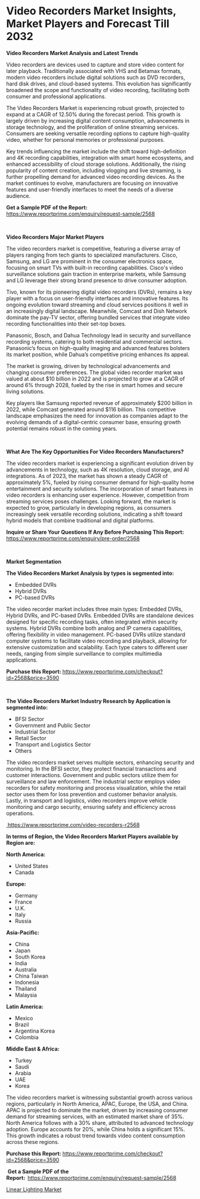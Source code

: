 <p><h1>Video Recorders Market Insights, Market Players and Forecast Till 2032</h1></p><p><strong>Video Recorders Market Analysis and Latest Trends</strong></p>
<p><p>Video recorders are devices used to capture and store video content for later playback. Traditionally associated with VHS and Betamax formats, modern video recorders include digital solutions such as DVD recorders, hard disk drives, and cloud-based systems. This evolution has significantly broadened the scope and functionality of video recording, facilitating both consumer and professional applications.</p><p>The Video Recorders Market is experiencing robust growth, projected to expand at a CAGR of 12.50% during the forecast period. This growth is largely driven by increasing digital content consumption, advancements in storage technology, and the proliferation of online streaming services. Consumers are seeking versatile recording options to capture high-quality video, whether for personal memories or professional purposes.</p><p>Key trends influencing the market include the shift toward high-definition and 4K recording capabilities, integration with smart home ecosystems, and enhanced accessibility of cloud storage solutions. Additionally, the rising popularity of content creation, including vlogging and live streaming, is further propelling demand for advanced video recording devices. As the market continues to evolve, manufacturers are focusing on innovative features and user-friendly interfaces to meet the needs of a diverse audience.</p></p>
<p><strong>Get a Sample PDF of the Report:&nbsp;</strong> <a href="https://www.reportprime.com/enquiry/request-sample/2568?utm_campaign=2755&utm_medium=2&utm_source=Github&utm_content=ia&utm_term=18032025&utm_id=video-recorders">https://www.reportprime.com/enquiry/request-sample/2568</a></p>
<p>&nbsp;</p>
<p><strong>Video Recorders Major Market Players</strong></p>
<p><p>The video recorders market is competitive, featuring a diverse array of players ranging from tech giants to specialized manufacturers. Cisco, Samsung, and LG are prominent in the consumer electronics space, focusing on smart TVs with built-in recording capabilities. Cisco's video surveillance solutions gain traction in enterprise markets, while Samsung and LG leverage their strong brand presence to drive consumer adoption.</p><p>Tivo, known for its pioneering digital video recorders (DVRs), remains a key player with a focus on user-friendly interfaces and innovative features. Its ongoing evolution toward streaming and cloud services positions it well in an increasingly digital landscape. Meanwhile, Comcast and Dish Network dominate the pay-TV sector, offering bundled services that integrate video recording functionalities into their set-top boxes.</p><p>Panasonic, Bosch, and Dahua Technology lead in security and surveillance recording systems, catering to both residential and commercial sectors. Panasonic’s focus on high-quality imaging and advanced features bolsters its market position, while Dahua’s competitive pricing enhances its appeal.</p><p>The market is growing, driven by technological advancements and changing consumer preferences. The global video recorder market was valued at about $10 billion in 2022 and is projected to grow at a CAGR of around 6% through 2028, fueled by the rise in smart homes and secure living solutions.</p><p>Key players like Samsung reported revenue of approximately $200 billion in 2022, while Comcast generated around $116 billion. This competitive landscape emphasizes the need for innovation as companies adapt to the evolving demands of a digital-centric consumer base, ensuring growth potential remains robust in the coming years.</p></p>
<p>&nbsp;</p>
<p><strong>What Are The Key Opportunities For Video Recorders Manufacturers?</strong></p>
<p><p>The video recorders market is experiencing a significant evolution driven by advancements in technology, such as 4K resolution, cloud storage, and AI integrations. As of 2023, the market has shown a steady CAGR of approximately 5%, fueled by rising consumer demand for high-quality home entertainment and security solutions. The incorporation of smart features in video recorders is enhancing user experience. However, competition from streaming services poses challenges. Looking forward, the market is expected to grow, particularly in developing regions, as consumers increasingly seek versatile recording solutions, indicating a shift toward hybrid models that combine traditional and digital platforms.</p></p>
<p><strong>Inquire or Share Your Questions If Any Before Purchasing This Report:</strong> <a href="https://www.reportprime.com/enquiry/pre-order/2568?utm_campaign=2755&utm_medium=2&utm_source=Github&utm_content=ia&utm_term=18032025&utm_id=video-recorders">https://www.reportprime.com/enquiry/pre-order/2568</a></p>
<p>&nbsp;</p>
<p><strong>Market Segmentation</strong></p>
<p><strong>The Video Recorders Market Analysis by types is segmented into:</strong></p>
<p><ul><li>Embedded DVRs</li><li>Hybrid DVRs</li><li>PC-based DVRs</li></ul></p>
<p><p>The video recorder market includes three main types: Embedded DVRs, Hybrid DVRs, and PC-based DVRs. Embedded DVRs are standalone devices designed for specific recording tasks, often integrated within security systems. Hybrid DVRs combine both analog and IP camera capabilities, offering flexibility in video management. PC-based DVRs utilize standard computer systems to facilitate video recording and playback, allowing for extensive customization and scalability. Each type caters to different user needs, ranging from simple surveillance to complex multimedia applications.</p></p>
<p><strong>Purchase this Report:&nbsp;</strong><a href="https://www.reportprime.com/checkout?id=2568&price=3590&utm_campaign=2755&utm_medium=2&utm_source=Github&utm_content=ia&utm_term=18032025&utm_id=video-recorders">https://www.reportprime.com/checkout?id=2568&price=3590</a></p>
<p>&nbsp;</p>
<p><strong>The Video Recorders Market Industry Research by Application is segmented into:</strong></p>
<p><ul><li>BFSI Sector</li><li>Government and Public Sector</li><li>Industrial Sector</li><li>Retail Sector</li><li>Transport and Logistics Sector</li><li>Others</li></ul></p>
<p><p>The video recorders market serves multiple sectors, enhancing security and monitoring. In the BFSI sector, they protect financial transactions and customer interactions. Government and public sectors utilize them for surveillance and law enforcement. The industrial sector employs video recorders for safety monitoring and process visualization, while the retail sector uses them for loss prevention and customer behavior analysis. Lastly, in transport and logistics, video recorders improve vehicle monitoring and cargo security, ensuring safety and efficiency across operations.</p></p>
<p><a href="https://www.reportprime.com/video-recorders-r2568?utm_campaign=2755&utm_medium=2&utm_source=Github&utm_content=ia&utm_term=18032025&utm_id=video-recorders">&nbsp;https://www.reportprime.com/video-recorders-r2568</a></p>
<p><strong>In terms of Region, the Video Recorders Market Players available by Region are:</strong></p>
<p>
    <p> <strong> North America: </strong>
        <ul>
            <li>United States</li>
            <li>Canada</li>
        </ul>
        </p> 
    <p> <strong> Europe: </strong>
        <ul>
            <li>Germany</li>
            <li>France</li>
            <li>U.K.</li>
            <li>Italy</li>
            <li>Russia</li>
        </ul>
        </p> 
    <p> <strong> Asia-Pacific: </strong>
        <ul>
            <li>China</li>
            <li>Japan</li>
            <li>South Korea</li>
            <li>India</li>
            <li>Australia</li>
            <li>China Taiwan</li>
            <li>Indonesia</li>
            <li>Thailand</li>
            <li>Malaysia</li>
        </ul>
        </p> 
    <p> <strong> Latin America: </strong>
        <ul>
            <li>Mexico</li>
            <li>Brazil</li>
            <li>Argentina Korea</li>
            <li>Colombia</li>
        </ul>
        </p> 
    <p> <strong> Middle East & Africa: </strong>
        <ul>
            <li>Turkey</li>
            <li>Saudi</li>
            <li>Arabia</li>
            <li>UAE</li>
            <li>Korea</li>
        </ul>
    </p>
    </p>
<p><p>The video recorders market is witnessing substantial growth across various regions, particularly in North America, APAC, Europe, the USA, and China. APAC is projected to dominate the market, driven by increasing consumer demand for streaming services, with an estimated market share of 35%. North America follows with a 30% share, attributed to advanced technology adoption. Europe accounts for 20%, while China holds a significant 15%. This growth indicates a robust trend towards video content consumption across these regions.</p></p>
<p><strong>Purchase this Report: </strong><a href="https://www.reportprime.com/checkout?id=2568&price=3590&utm_campaign=2755&utm_medium=2&utm_source=Github&utm_content=ia&utm_term=18032025&utm_id=video-recorders">https://www.reportprime.com/checkout?id=2568&price=3590</a></p>
<p>&nbsp;<strong>Get a Sample PDF of the Report:&nbsp;&nbsp;</strong><a href="https://www.reportprime.com/enquiry/request-sample/2568?utm_campaign=2755&utm_medium=2&utm_source=Github&utm_content=ia&utm_term=18032025&utm_id=video-recorders">https://www.reportprime.com/enquiry/request-sample/2568</a></p>
<p><strong></strong></p>
<p><p><a href="https://github.com/ishikodehira/Market-Research-Report-List-1/blob/main/linear-lighting-market.md?utm_campaign=2755&utm_medium=2&utm_source=Github&utm_content=ia&utm_term=18032025&utm_id=video-recorders">Linear Lighting Market</a></p></p>